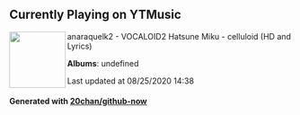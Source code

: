 ## Currently Playing on YTMusic

[<img align="left" width="100" src="https://i.ytimg.com/vi/U_Qkn7WoOy4/sddefault.jpg?sqp=-oaymwEWCJADEOEBIAQqCghqEJQEGHgg6AJIWg&rs">](https://music.youtube.com/channel/UC_haN_ZudZdOkfRUd08PFgA)

anaraquelk2 - VOCALOID2 Hatsune Miku - celluloid (HD and Lyrics)

**Albums**: undefined

Last updated at 08/25/2020 14:38

#### Generated with [20chan/github-now](https://github.com/20chan/github-now)


<!--
**20chan/20chan** is a ✨ _special_ ✨ repository because its `README.md` (this file) appears on your GitHub profile.

Here are some ideas to get you started:

- 🔭 I’m currently working on ...
- 🌱 I’m currently learning ...
- 👯 I’m looking to collaborate on ...
- 🤔 I’m looking for help with ...
- 💬 Ask me about ...
- 📫 How to reach me: ...
- 😄 Pronouns: ...
- ⚡ Fun fact: ...
-->
